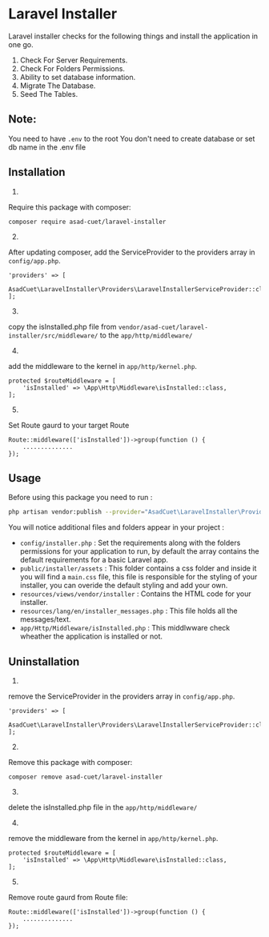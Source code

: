 # Laravel Installer

Laravel installer checks for the following things and install the application in one go.

1. Check For Server Requirements.
2. Check For Folders Permissions.
3. Ability to set database information.
4. Migrate The Database.
5. Seed The Tables.

## Note:
You need to have `.env` to the root
You don't need to create database or set db name in the .env file

## Installation
1.
Require this package with composer:
```
composer require asad-cuet/laravel-installer
```

2.
After updating composer, add the ServiceProvider to the providers array in `config/app.php`.

```
'providers' => [
    AsadCuet\LaravelInstaller\Providers\LaravelInstallerServiceProvider::class,
];
```
3.
copy the isInstalled.php file from `vendor/asad-cuet/laravel-installer/src/middleware/` to the `app/http/middleware/`

4.
add the middleware to the kernel  in `app/http/kernel.php`.
```
protected $routeMiddleware = [
    'isInstalled' => \App\Http\Middleware\isInstalled::class,
];
```
5.
Set Route gaurd to your target Route

```
Route::middleware(['isInstalled'])->group(function () {
    ..............
});
```


## Usage

Before using this package you need to run :
```bash
php artisan vendor:publish --provider="AsadCuet\LaravelInstaller\Providers\LaravelInstallerServiceProvider"
```

You will notice additional files and folders appear in your project :
 
 - `config/installer.php` : Set the requirements along with the folders permissions for your application to run, by default the array contains the default requirements for a basic Laravel app.
 - `public/installer/assets` : This folder contains a css folder and inside it you will find a `main.css` file, this file is responsible for the styling of your installer, you can overide the default styling and add your own.
 - `resources/views/vendor/installer` : Contains the HTML code for your installer.
 - `resources/lang/en/installer_messages.php` : This file holds all the messages/text.
 - `app/Http/Middleware/isInstalled.php` : This middlwware check wheather the application is installed or not.


## Uninstallation


1.
remove the ServiceProvider in the providers array in `config/app.php`.

```
'providers' => [
    AsadCuet\LaravelInstaller\Providers\LaravelInstallerServiceProvider::class,
];
```
2.
Remove this package with composer:
```
composer remove asad-cuet/laravel-installer
```


3.
delete the isInstalled.php file in the `app/http/middleware/`

4.
remove the middleware from the kernel  in `app/http/kernel.php`.
```
protected $routeMiddleware = [
    'isInstalled' => \App\Http\Middleware\isInstalled::class,
];
```
5.
Remove route gaurd from Route file:

```
Route::middleware(['isInstalled'])->group(function () {
    ..............
});
```


